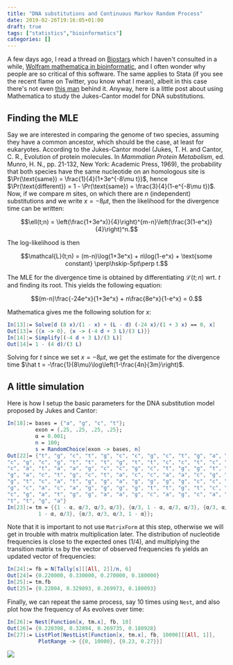 ```yaml
---
title: "DNA substitutions and Continuous Markov Random Process"
date: 2019-02-26T19:16:05+01:00
draft: true
tags: ["statistics","bioinformatics"]
categories: []
---
```


A few days ago, I read a thread on [Biostars](https://www.biostars.org/) which I haven't consulted in a while, [Wolfram mathematica in bioinformatic](https://www.biostars.org/p/172862/), and I often wonder why people are so critical of this software. The same applies to Stata (if you see the recent flame on Twitter, you know what I mean), albeit in this case there's not even [this man](https://blog.stephenwolfram.com/2019/02/seeking-the-productive-life-some-details-of-my-personal-infrastructure/) behind it. Anyway, here is a little post about using Mathematica to study the Jukes-Cantor model for DNA substitutions.

<!--more-->

## Finding the MLE

Say we are interested in comparing the genome of two species, assuming they have a common ancestor, which should be the case, at least for eukaryotes. According to the Jukes-Cantor model (Jukes, T. H. and Cantor, C. R., Evolution of protein molecules. In *Mammalian Protein Metabolism*, ed. Munro, H. N., pp. 21-132, New York: Academic Press, 1969), the probability that both species have the same nucleotide on an homologous site is $\Pr(\text{same}) = \frac{1}{4}(1+3e^{-8\mu t})$, hence $\Pr(\text{different}) = 1 - \Pr(\text{same}) = \frac{3}{4}(1-e^{-8\mu t})$. Now, if we compare $m$ sites, on which there are $n$ (independent) substitutions and we write $x = -8\mu t$, then the likelihood for the divergence time can be written:

$$\ell(t;n) = \left(\frac{1+3e^x)}{4}\right)^{m-n}\left(\frac{3(1-e^x)}{4}\right)^n.$$

The log-likelihood is then

$$\mathcal{L}(t;n) = (m-n)\log(1+3e^x) + n\log(1-e^x) + \text{some constant} \perp\hskip-5pt\perp t.$$

The MLE for the divergence time is obtained by differentiating $\mathcal{L}(t;n)$ wrt. $t$ and finding its root. This yields the following equation:

$$(m-n)\frac{-24e^x}{1+3e^x} + n\frac{8e^x}{1-e^x} = 0.$$

Mathematica gives me the following solution for $x$:

```Mathematica
In[13]:= Solve[d (8 x)/(1 - x) + (L - d) (-24 x)/(1 + 3 x) == 0, x]
Out[13]= {{x -> 0}, {x -> (-4 d + 3 L)/(3 L)}}
In[14]:= Simplify[(-4 d + 3 L)/(3 L)]
Out[14]= 1 - (4 d)/(3 L)
```

Solving for $t$ since we set $x = -8\mu t$, we get the estimate for the divergence time $\hat t = -\frac{1}{8\mu}\log\left(1-\frac{4n}{3m}\right)$.

## A little simulation

Here is how I setup the basic parameters for the DNA substitution model proposed by Jukes and Cantor:

```Mathematica
In[18]:= bases = {"a", "g", "c", "t"};
         exon = {.25, .25, .25, .25};
         α = 0.001;
         n = 100;
         s = RandomChoice[exon -> bases, n]
Out[22]= {"t", "g", "c", "t", "g", "c", "c", "g", "c", "t", "g", "a", \
"c", "g", "c", "g", "t", "t", "t", "g", "t", "t", "c", "c", "t", "c", \
"c", "a", "t", "a", "a", "g", "c", "c", "g", "c", "t", "g", "g", "t", \
"g", "a", "c", "t", "g", "c", "t", "a", "c", "c", "a", "a", "c", "g", \
"g", "t", "c", "a", "t", "g", "g", "a", "g", "g", "g", "g", "c", "c", \
"g", "c", "a", "c", "a", "g", "g", "g", "g", "t", "t", "g", "t", "c", \
"c", "g", "a", "t", "g", "g", "a", "a", "g", "c", "a", "g", "c", "a", \
"t", "t", "g", "a"}
In[23]:= tm = {{1 - α, α/3, α/3, α/3}, {α/3, 1 - α, α/3, α/3}, {α/3, α/3, 
          1 - α, α/3}, {α/3, α/3, α/3, 1 - α}};
```

Note that it is important to not use `MatrixForm` at this step, otherwise we will get in trouble with matrix multiplication later. The distribution of nucleotide frequencies is close to the expected ones (1/4), and multiplying the transition matrix `tm` by the vector of observed frequencies `fb` yields an updated vector of frequencies:

```Mathematica
In[24]:= fb = N[Tally[s][[All, 2]]/n, 6]
Out[24]= {0.220000, 0.330000, 0.270000, 0.180000}
In[25]:= tm.fb
Out[25]= {0.22004, 0.329893, 0.269973, 0.180093}
```

Finally, we can repeat the same process, say 10 times using `Nest`, and also plot how the frequency of As evolves over time:

```Mathematica
In[26]:= Nest[Function[x, tm.x], fb, 10]
Out[26]= {0.220398, 0.32894, 0.269735, 0.180928}
In[27]:= ListPlot[NestList[Function[x, tm.x], fb, 10000][[All, 1]], 
          PlotRange -> {{0, 10000}, {0.23, 0.27}}]
```

![](/img/jukes-cantor.png)
